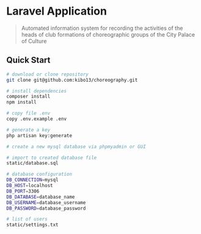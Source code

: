 # Laravel Application

> Automated information system for recording the activities of the heads of club formations of choreographic groups of the City Palace of Culture

## Quick Start

```bash
# download or clone repository
git clone git@github.com:kibo13/choreography.git

# install dependencies
composer install
npm install 

# copy file .env
copy .env.example .env

# generate a key
php artisan key:generate

# create a new mysql database via phpmyadmin or GUI

# import to created database file
static/database.sql

# database configuration
DB_CONNECTION=mysql
DB_HOST=localhost
DB_PORT=3306
DB_DATABASE=database_name
DB_USERNAME=database_username
DB_PASSWORD=database_password

# list of users
static/settings.txt
```
